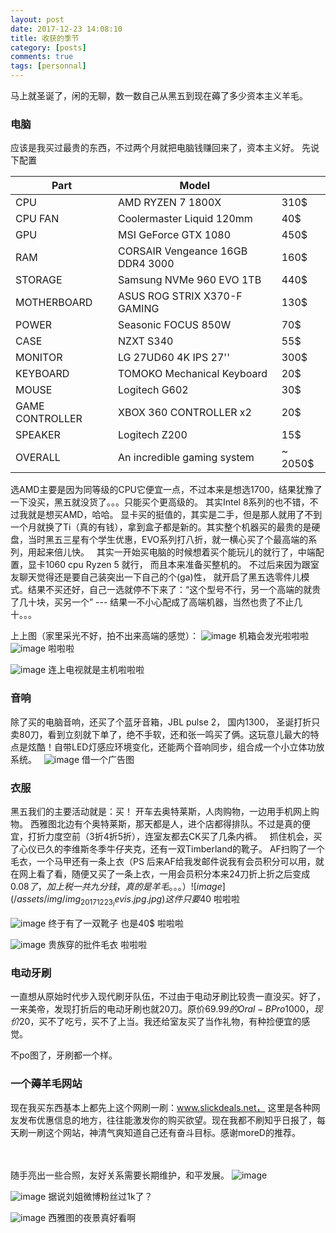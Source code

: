 ```yaml
---
layout: post
date: 2017-12-23 14:08:10 
title: 收获的季节
category: [posts]
comments: true
tags: [personnal]
---
```


马上就圣诞了，闲的无聊，数一数自己从黑五到现在薅了多少资本主义羊毛。
 
### 电脑
应该是我买过最贵的东西，不过两个月就把电脑钱赚回来了，资本主义好。
先说下配置


| Part            | Model                            | $$$$    |
| --------------- | -------------------------------- | ------- |
| CPU             | AMD RYZEN 7 1800X                | 310$    |
| CPU FAN         | Coolermaster Liquid 120mm        | 40$     |
| GPU             | MSI GeForce GTX 1080             | 450$    |
| RAM             | CORSAIR Vengeance 16GB DDR4 3000 | 160$    |
| STORAGE         | Samsung NVMe 960 EVO 1TB         | 440$    |
| MOTHERBOARD     | ASUS ROG STRIX X370-F GAMING     | 130$    |
| POWER           | Seasonic FOCUS 850W              | 70$     |
| CASE            | NZXT S340                        | 55$     |
| MONITOR         | LG 27UD60 4K IPS 27''            | 300$    |
| KEYBOARD        | TOMOKO Mechanical Keyboard       | 20$     |
| MOUSE           | Logitech G602                    | 30$     |
| GAME CONTROLLER | XBOX 360 CONTROLLER x2           | 20$     |
| SPEAKER         | Logitech Z200                    | 15$     |
| OVERALL         | An incredible gaming system      | ~ 2050$ |


选AMD主要是因为同等级的CPU它便宜一点，不过本来是想选1700，结果犹豫了一下没买，黑五就没货了。。。只能买个更高级的。 其实Intel 8系列的也不错，不过我就是想买AMD，哈哈。 显卡买的挺值的，其实是二手，但是那人就用了不到一个月就换了Ti（真的有钱），拿到盒子都是新的。其实整个机器买的最贵的是硬盘，当时黑五三星有个学生优惠，EVO系列打八折，就一横心买了个最高端的系列，用起来倍儿快。
 
其实一开始买电脑的时候想着买个能玩儿的就行了，中端配置，显卡1060 cpu Ryzen 5 就行， 而且本来准备买整机的。 不过后来因为跟室友聊天觉得还是要自己装突出一下自己的个(ga)性， 就开启了黑五选零件儿模式。结果不买还好，自己一选就停不下来了：“这个型号不行，另一个高端的就贵了几十块，买另一个” --- 结果一不小心配成了高端机器，当然也贵了不止几十。。。
 

上上图（家里采光不好，拍不出来高端的感觉）：
![image](/assets/img/img_20171223_case.jpg)
机箱会发光啦啦啦
 
![image](/assets/img/img_20171223_computer.jpg)
啦啦啦 

![image](/assets/img/img_20171223_gaming.jpg)
连上电视就是主机啦啦啦 

### 音响
除了买的电脑音响，还买了个蓝牙音箱，JBL pulse 2， 国内1300， 圣诞打折只卖80刀，看到立刻就下单了，绝不手软，还和张一鸣买了俩。这玩意儿最大的特点是炫酷！自带LED灯感应环境变化，还能两个音响同步，组合成一个小立体功放系统。
 
![image](/assets/img/img_20171223_jbl.jpg)
借一个广告图
 
### 衣服
黑五我们的主要活动就是：买！ 开车去奥特莱斯，人肉购物，一边用手机网上购物。 西雅图北边有个奥特莱斯，那天都是人，进个店都得排队。不过是真的便宜，打折力度空前（3折4折5折），连室友都去CK买了几条内裤。
 
抓住机会，买了心仪已久的李维斯冬季牛仔夹克，还有一双Timberland的靴子。 AF扫购了一个毛衣，一个马甲还有一条上衣（PS 后来AF给我发邮件说我有会员积分可以用，就在网上看了看，随便又买了一条上衣，一用会员积分本来24刀折上折之后变成0.08$了，加上税一共九分钱，真的是羊毛。。。）
 
![image](/assets/img/img_20171223_levis.jpg.jpg)
这件只要40$ 啦啦啦 

![image](/assets/img/img_20171223_shoes.jpg)
终于有了一双靴子 也是40$ 啦啦啦

![image](/assets/img/img_20171223_af.jpg)
贵族穿的批件毛衣 啦啦啦

### 电动牙刷
一直想从原始时代步入现代刷牙队伍，不过由于电动牙刷比较贵一直没买。好了，一来美帝，发现打折后的电动牙刷也就20刀。原价69.99$的Oral-B Pro 1000， 现价20$，买不了吃亏，买不了上当。我还给室友买了当作礼物，有种捡便宜的感觉。

不po图了，牙刷都一个样。
 
 
### 一个薅羊毛网站
现在我买东西基本上都先上这个网刷一刷：www.slickdeals.net， 这里是各种网友发布优惠信息的地方，往往能激发你的购买欲望。现在我都不刷知乎日报了，每天刷一刷这个网站，神清气爽知道自己还有奋斗目标。感谢moreD的推荐。

 
<br><br>
随手亮出一些合照，友好关系需要长期维护，和平发展。
![image](/assets/img/img_20171223_wine.jpeg)

![image](/assets/img/img_20171223_night.jpg)
据说刘姐微博粉丝过1k了？

![image](/assets/img/img_20171223_seattle.jpeg)
西雅图的夜景真好看啊

